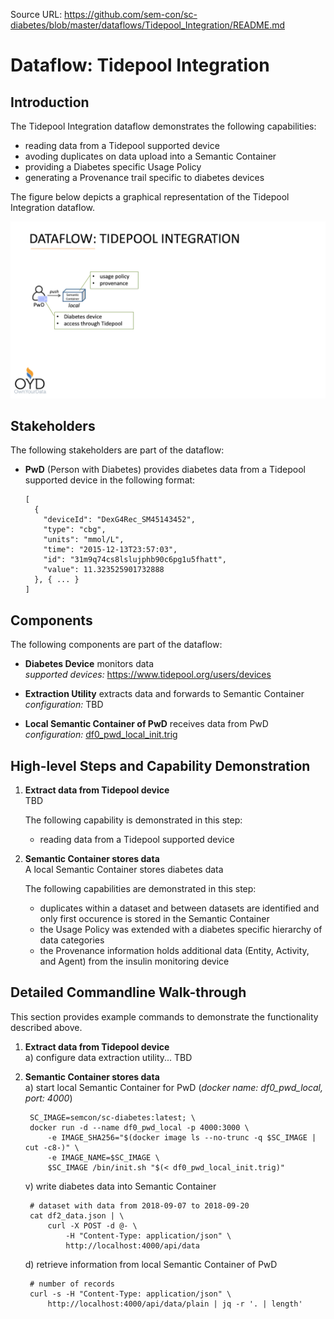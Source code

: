 Source URL: https://github.com/sem-con/sc-diabetes/blob/master/dataflows/Tidepool_Integration/README.md    

# Dataflow: Tidepool Integration

## Introduction

The Tidepool Integration dataflow demonstrates the following capabilities:

* reading data from a Tidepool supported device
* avoding duplicates on data upload into a Semantic Container    
* providing a Diabetes specific Usage Policy    
* generating a Provenance trail specific to diabetes devices    

The figure below depicts a graphical representation of the Tidepool Integration dataflow.

<kbd><img src="tidepool_integration.png"></kbd>

## Stakeholders
The following stakeholders are part of the dataflow:

* **PwD** (Person with Diabetes) provides diabetes data from a Tidepool supported device in the following format:
    ```
    [
      {
        "deviceId": "DexG4Rec_SM45143452",
        "type": "cbg",
        "units": "mmol/L",
        "time": "2015-12-13T23:57:03",
        "id": "31m9q74cs8lslujphb90c6pg1u5fhatt",
        "value": 11.323525901732888
      }, { ... }
    ]
    ```


## Components    
The following components are part of the dataflow:    

* **Diabetes Device** monitors data    
    *supported devices:* https://www.tidepool.org/users/devices

* **Extraction Utility** extracts data and forwards to Semantic Container     
    *configuration:* TBD

* **Local Semantic Container of PwD** receives data from PwD          
    *configuration:* [df0_pwd_local_init.trig](df0_pwd_local_init.trig)     



## High-level Steps and Capability Demonstration

1. **Extract data from Tidepool device**    
    TBD  

    The following capability is demonstrated in this step:     

	* reading data from a Tidepool supported device

2. **Semantic Container stores data**    
    A local Semantic Container stores diabetes data

    The following capabilities are demonstrated in this step:    
    * duplicates within a dataset and between datasets are identified and only first occurence is stored in the Semantic Container    
    * the Usage Policy was extended with a diabetes specific hierarchy of data categories    
    * the Provenance information holds additional data (Entity, Activity, and Agent) from the insulin monitoring device    




## Detailed Commandline Walk-through    
This section provides example commands to demonstrate the functionality described above.

1. **Extract data from Tidepool device**    
	a) configure data extraction utility... TBD

2. **Semantic Container stores data**    
    a) start local Semantic Container for PwD (*docker name: df0_pwd_local, port: 4000*)    

        SC_IMAGE=semcon/sc-diabetes:latest; \
        docker run -d --name df0_pwd_local -p 4000:3000 \
            -e IMAGE_SHA256="$(docker image ls --no-trunc -q $SC_IMAGE | cut -c8-)" \
            -e IMAGE_NAME=$SC_IMAGE \
            $SC_IMAGE /bin/init.sh "$(< df0_pwd_local_init.trig)"

    v) write diabetes data into Semantic Container    

        # dataset with data from 2018-09-07 to 2018-09-20
        cat df2_data.json | \
            curl -X POST -d @- \
                -H "Content-Type: application/json" \
                http://localhost:4000/api/data

    d) retrieve information from local Semantic Container of PwD    

        # number of records
        curl -s -H "Content-Type: application/json" \
            http://localhost:4000/api/data/plain | jq -r '. | length'


